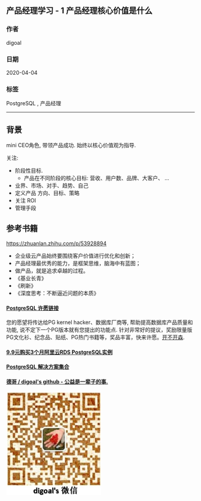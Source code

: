 ## 产品经理学习 - 1 产品经理核心价值是什么  
          
### 作者          
digoal          
          
### 日期          
2020-04-04          
          
### 标签          
PostgreSQL , 产品经理    
          
----          
          
## 背景         
mini CEO角色, 带领产品成功. 始终以核心价值观为指导.    
  
关注:  
- 阶段性目标.   
    - 产品在不同阶段的核心目标: 营收、用户数、品牌、大客户、 ...  
- 业界、市场、对手、趋势、自己   
- 定义产品 方向、目标、策略   
- 关注 ROI   
- 管理手段   
  
## 参考书籍  
https://zhuanlan.zhihu.com/p/53928894  
  
- 企业级云产品始终要围绕客户价值进行优化和创新；  
- 产品经理最优秀的能力，是框架思维，脑海中有蓝图；  
- 做产品，就是追求卓越的过程。  
- 《基业长青》  
- 《刷新》  
- 《深度思考：不断逼近问题的本质》  
  
  
  
  
  
  
  
  
  
  
  
  
  
  
  
  
  
  
  
  
  
  
  
  
  
  
  
  
  
  
  
  
  
  
  
  
  
  
  
  
  
  
  
  
  
  
  
  
  
  
  
  
  
  
#### [PostgreSQL 许愿链接](https://github.com/digoal/blog/issues/76 "269ac3d1c492e938c0191101c7238216")
您的愿望将传达给PG kernel hacker、数据库厂商等, 帮助提高数据库产品质量和功能, 说不定下一个PG版本就有您提出的功能点. 针对非常好的提议，奖励限量版PG文化衫、纪念品、贴纸、PG热门书籍等，奖品丰富，快来许愿。[开不开森](https://github.com/digoal/blog/issues/76 "269ac3d1c492e938c0191101c7238216").  
  
  
#### [9.9元购买3个月阿里云RDS PostgreSQL实例](https://www.aliyun.com/database/postgresqlactivity "57258f76c37864c6e6d23383d05714ea")
  
  
#### [PostgreSQL 解决方案集合](https://yq.aliyun.com/topic/118 "40cff096e9ed7122c512b35d8561d9c8")
  
  
#### [德哥 / digoal's github - 公益是一辈子的事.](https://github.com/digoal/blog/blob/master/README.md "22709685feb7cab07d30f30387f0a9ae")
  
  
![digoal's wechat](../pic/digoal_weixin.jpg "f7ad92eeba24523fd47a6e1a0e691b59")
  
